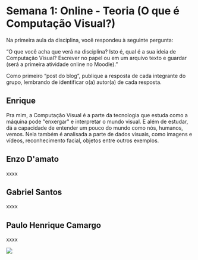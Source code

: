 <H1>Semana 1: Online - Teoria (O que é Computação Visual?) </H1>
Na primeira aula da disciplina, você respondeu à seguinte pergunta:

“O que você acha que verá na disciplina? Isto é, qual é a sua ideia de Computação Visual? Escrever no papel ou em um arquivo texto e guardar (será a primeira atividade online no Moodle).”

Como primeiro “post do blog”, publique a resposta de cada integrante do grupo, lembrando de identificar o(a) autor(a) de cada resposta.


<h2>Enrique</h2>
<P>Pra mim, a Computação Visual é a parte da tecnologia que estuda como a máquina pode "enxergar" e interpretar o mundo visual. E além de estudar, dá a capacidade de entender um pouco do mundo como nós, humanos, vemos. Nela também é analisada a parte de dados visuais, como imagens e vídeos, reconhecimento facial, objetos entre outros exemplos. </P>

<h2>Enzo D'amato</h2>
<p>xxxx</p>

<h2>Gabriel Santos</h2>
<p>xxxx</p>

<h2>Paulo Henrique Camargo</h2>
<p>xxxx</p>
<img src="https://media0.giphy.com/media/v1.Y2lkPTc5MGI3NjExZzZ6ZDgyNm9lNzBsaDVqaXFmNTZidmoxNGE2aTh6ODZkZWxtZG4wYyZlcD12MV9pbnRlcm5hbF9naWZfYnlfaWQmY3Q9Zw/d3mlE7uhX8KFgEmY/giphy.gif">
